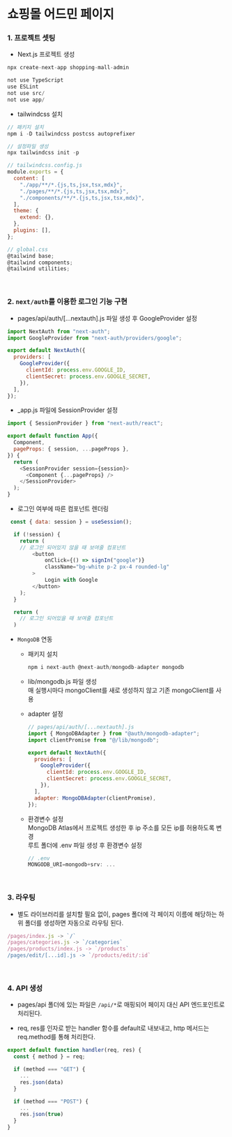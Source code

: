# 쇼핑몰 어드민 페이지

### 1. 프로젝트 셋팅

- Next.js 프로젝트 생성

```js
npx create-next-app shopping-mall-admin

not use TypeScript
use ESLint
not use src/
not use app/
```

- tailwindcss 설치

```js
// 패키지 설치
npm i -D tailwindcss postcss autoprefixer

// 설정파일 생성
npx tailwindcss init -p

// tailwindcss.config.js
module.exports = {
  content: [
    "./app/**/*.{js,ts,jsx,tsx,mdx}",
    "./pages/**/*.{js,ts,jsx,tsx,mdx}",
    "./components/**/*.{js,ts,jsx,tsx,mdx}",
  ],
  theme: {
    extend: {},
  },
  plugins: [],
};

// global.css
@tailwind base;
@tailwind components;
@tailwind utilities;
```

</br>

### 2. `next/auth`를 이용한 로그인 기능 구현

- pages/api/auth/[...nextauth].js 파일 생성 후 GoogleProvider 설정

```js
import NextAuth from "next-auth";
import GoogleProvider from "next-auth/providers/google";

export default NextAuth({
  providers: [
    GoogleProvider({
      clientId: process.env.GOOGLE_ID,
      clientSecret: process.env.GOOGLE_SECRET,
    }),
  ],
});
```

- \_app.js 파일에 SessionProvider 설정

```js
import { SessionProvider } from "next-auth/react";

export default function App({
  Component,
  pageProps: { session, ...pageProps },
}) {
  return (
    <SessionProvider session={session}>
      <Component {...pageProps} />
    </SessionProvider>
  );
}
```

- 로그인 여부에 따른 컴포넌트 렌더링

```js
 const { data: session } = useSession();

  if (!session) {
    return (
    // 로그인 되어있지 않을 때 보여줄 컴포넌트
        <button
            onClick={() => signIn("google")}
            className="bg-white p-2 px-4 rounded-lg"
        >
            Login with Google
        </button>
    );
  }

  return (
    // 로그인 되어있을 때 보여줄 컴포넌트
  )
```

- `MongoDB` 연동

  - 패키지 설치

    ```js
    npm i next-auth @next-auth/mongodb-adapter mongodb
    ```

  - lib/mongodb.js 파일 생성  
    매 실행시마다 mongoClient를 새로 생성하지 않고 기존 mongoClient를 사용

  - adapter 설정

    ```js
    // pages/api/auth/[...nextauth].js
    import { MongoDBAdapter } from "@auth/mongodb-adapter";
    import clientPromise from "@/lib/mongodb";

    export default NextAuth({
      providers: [
        GoogleProvider({
          clientId: process.env.GOOGLE_ID,
          clientSecret: process.env.GOOGLE_SECRET,
        }),
      ],
      adapter: MongoDBAdapter(clientPromise),
    });
    ```

  - 환경변수 설정  
    MongoDB Atlas에서 프로젝트 생성한 후 ip 주소를 모든 ip를 허용하도록 변경  
    루트 폴더에 .env 파일 생성 후 환경변수 설정

    ```js
    // .env
    MONGODB_URI=mongodb+srv: ...
    ```

</br>

### 3. 라우팅

- 별도 라이브러리를 설치할 필요 없이, pages 폴더에 각 페이지 이름에 해당하는 하위 폴더를 생성하면 자동으로 라우팅 된다.

```js
/pages/index.js -> `/`
/pages/categories.js -> `/categories`
/pages/products/index.js -> `/products`
/pages/edit/[...id].js -> `/products/edit/:id`
```

</br>

### 4. API 생성

- pages/api 폴더에 있는 파일은 `/api/*`로 매핑되어 페이지 대신 API 엔드포인트로 처리된다.

- req, res를 인자로 받는 handler 함수를 default로 내보내고, http 메서드는 req.method를 통해 처리한다.

```js
export default function handler(req, res) {
  const { method } = req;

  if (method === "GET") {
    ...
    res.json(data)
  }

  if (method === "POST") {
    ...
    res.json(true)
  }
}
```
